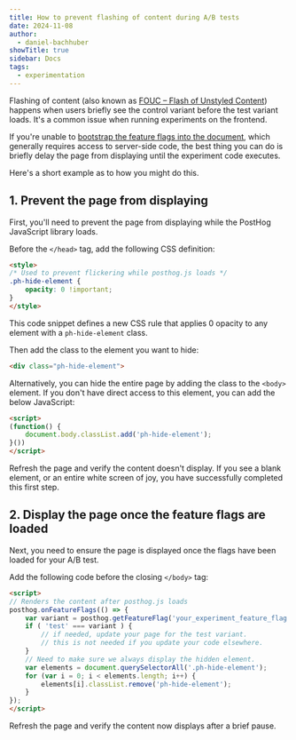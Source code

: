 ```yaml
---
title: How to prevent flashing of content during A/B tests
date: 2024-11-08
author:
  - daniel-bachhuber
showTitle: true
sidebar: Docs
tags:
  - experimentation
---
```


Flashing of content (also known as [FOUC – Flash of Unstyled Content](https://en.wikipedia.org/wiki/Flash_of_unstyled_content)) happens when users briefly see the control variant before the test variant loads. It's a common issue when running experiments on the frontend.

If you're unable to [bootstrap the feature flags into the document](/docs/feature-flags/bootstrapping), which generally requires access to server-side code, the best thing you can do is briefly delay the page from displaying until the experiment code executes.

Here's a short example as to how you might do this.

## 1. Prevent the page from displaying

First, you'll need to prevent the page from displaying while the PostHog JavaScript library loads.

Before the `</head>` tag, add the following CSS definition:

```html
<style>
/* Used to prevent flickering while posthog.js loads */
.ph-hide-element {
    opacity: 0 !important;
}
</style>
```

This code snippet defines a new CSS rule that applies 0 opacity to any element with a `ph-hide-element` class.

Then add the class to the element you want to hide:
```html
<div class="ph-hide-element">
```

Alternatively, you can hide the entire page by adding the class to the `<body>` element. If you don't have direct access to this element, you can add the below JavaScript:
```html
<script>
(function() {
    document.body.classList.add('ph-hide-element');
}())
</script>
```

Refresh the page and verify the content doesn't display. If you see a blank element, or an entire white screen of joy, you have successfully completed this first step.

## 2. Display the page once the feature flags are loaded

Next, you need to ensure the page is displayed once the flags have been loaded for your A/B test.

Add the following code before the closing `</body>` tag:

```html
<script>
// Renders the content after posthog.js loads
posthog.onFeatureFlags(() => {
    var variant = posthog.getFeatureFlag('your_experiment_feature_flag')
    if ( 'test' === variant ) {
        // if needed, update your page for the test variant. 
        // this is not needed if you update your code elsewhere.
    }
    // Need to make sure we always display the hidden element.
    var elements = document.querySelectorAll('.ph-hide-element');
    for (var i = 0; i < elements.length; i++) {
        elements[i].classList.remove('ph-hide-element');
    }
});
</script>
```

Refresh the page and verify the content now displays after a brief pause.